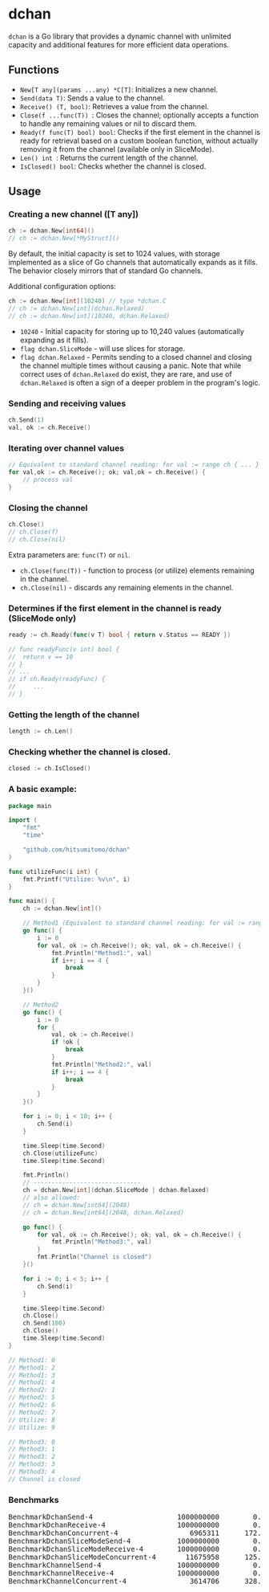# dchan

`dchan` is a Go library that provides a dynamic channel with unlimited capacity and additional features for more
efficient data operations.

## Functions

- `New[T any](params ...any) *C[T]`: Initializes a new channel.
- `Send(data T)`: Sends a value to the channel.
- `Receive() (T, bool)`: Retrieves a value from the channel.
- `Close(f ...func(T)) `: Closes the channel; optionally accepts a function to handle any remaining values or nil to
  discard them.
- `Ready(f func(T) bool) bool`: Checks if the first element in the channel is ready for retrieval based on a custom
  boolean function, without actually removing it from the channel (available only in SliceMode).
- `Len() int `: Returns the current length of the channel.
- `IsClosed() bool`: Checks whether the channel is closed.

## Usage

### Creating a new channel ([T any])

```go
ch := dchan.New[int64]()
// ch := dchan.New[*MyStruct]()
```

By default, the initial capacity is set to 1024 values, with storage implemented as a slice of Go channels
that automatically expands as it fills. The behavior closely mirrors that of standard Go channels.

Additional configuration options:

```go
ch := dchan.New[int](10240) // type *dchan.C
// ch := dchan.New[int](dchan.Relaxed)
// ch := dchan.New[int](10240, dchan.Relaxed)
```

- `10240` - Initial capacity for storing up to 10,240 values (automatically expanding as it fills).
- `flag dchan.SliceMode` - will use slices for storage.
- `flag dchan.Relaxed` - Permits sending to a closed channel and closing the channel multiple times without causing a
  panic.
  Note that while correct uses of `dchan.Relaxed` do exist, they are rare, and use of `dchan.Relaxed` is often a sign of
  a deeper problem in the program's logic.

### Sending and receiving values

```go
ch.Send(1)
val, ok := ch.Receive()

```

### Iterating over channel values

```go
// Equivalent to standard channel reading: for val := range ch { ... }
for val,ok := ch.Receive(); ok; val,ok = ch.Receive() {
    // process val
}
```

### Closing the channel

```go
ch.Close()
// ch.Close(f)
// ch.Close(nil)
```

Extra parameters are: `func(T)` or `nil`.

- `ch.Close(func(T))` - function to process (or utilize) elements remaining in the channel.
- `ch.Close(nil)` - discards any remaining elements in the channel.

### Determines if the first element in the channel is ready (SliceMode only)

```go
ready := ch.Ready(func(v T) bool { return v.Status == READY })

// func readyFunc(v int) bool {
// 	return v == 10
// }
// ...
// if ch.Ready(readyFunc) {
//     ...
// }
```

### Getting the length of the channel

```go
length := ch.Len()
```

### Checking whether the channel is closed.

```go
closed := ch.IsClosed()
```

### A basic example:

```go
package main

import (
	"fmt"
	"time"

	"github.com/hitsumitomo/dchan"
)

func utilizeFunc(i int) {
	fmt.Printf("Utilize: %v\n", i)
}

func main() {
	ch := dchan.New[int]()

	// Method1 (Equivalent to standard channel reading: for val := range ch { ... })
	go func() {
		i := 0
		for val, ok := ch.Receive(); ok; val, ok = ch.Receive() {
			fmt.Println("Method1:", val)
			if i++; i == 4 {
				break
			}
		}
	}()

	// Method2
	go func() {
		i := 0
		for {
			val, ok := ch.Receive()
			if !ok {
				break
			}
			fmt.Println("Method2:", val)
			if i++; i == 4 {
				break
			}
		}
	}()

	for i := 0; i < 10; i++ {
		ch.Send(i)
	}

	time.Sleep(time.Second)
	ch.Close(utilizeFunc)
	time.Sleep(time.Second)

	fmt.Println()
	// ------------------------------
	ch = dchan.New[int](dchan.SliceMode | dchan.Relaxed)
	// also allowed:
	// ch = dchan.New[int64](2048)
	// ch = dchan.New[int64](2048, dchan.Relaxed)

	go func() {
		for val, ok := ch.Receive(); ok; val, ok = ch.Receive() {
			fmt.Println("Method3:", val)
		}
		fmt.Println("Channel is closed")
	}()

	for i := 0; i < 5; i++ {
		ch.Send(i)
	}

	time.Sleep(time.Second)
	ch.Close()
	ch.Send(100)
	ch.Close()
	time.Sleep(time.Second)
}

// Method1: 0
// Method1: 2
// Method1: 3
// Method1: 4
// Method2: 1
// Method2: 5
// Method2: 6
// Method2: 7
// Utilize: 8
// Utilize: 9

// Method3: 0
// Method3: 1
// Method3: 2
// Method3: 3
// Method3: 4
// Channel is closed
```

### Benchmarks

<pre>
BenchmarkDchanSend-4                    1000000000        0.06726 ns/op    0 B/op     0 allocs/op
BenchmarkDchanReceive-4                 1000000000        0.06754 ns/op    0 B/op     0 allocs/op
BenchmarkDchanConcurrent-4                 6965311      172.7 ns/op        9 B/op     0 allocs/op
BenchmarkDchanSliceModeSend-4           1000000000        0.03978 ns/op    0 B/op     0 allocs/op
BenchmarkDchanSliceModeReceive-4        1000000000        0.02774 ns/op    0 B/op     0 allocs/op
BenchmarkDchanSliceModeConcurrent-4       11675958      125.3 ns/op       16 B/op     0 allocs/op
BenchmarkChannelSend-4                  1000000000        0.03446 ns/op    0 B/op     0 allocs/op
BenchmarkChannelReceive-4               1000000000        0.03369 ns/op    0 B/op     0 allocs/op
BenchmarkChannelConcurrent-4               3614706      328.8 ns/op        0 B/op     0 allocs/op
</pre>


